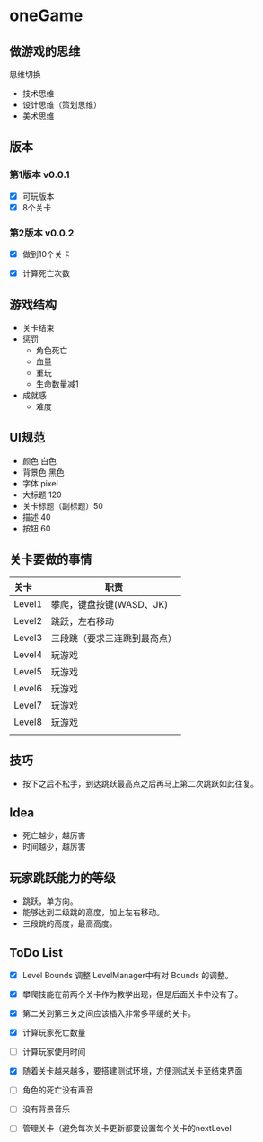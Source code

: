 # oneGame

## 做游戏的思维

思维切换

* 技术思维
* 设计思维（策划思维）
* 美术思维



## 版本

### 第1版本 v0.0.1

- [x] 可玩版本
- [x] 8个关卡

### 第2版本 v0.0.2

- [x] 做到10个关卡
- [x] 计算死亡次数



## 游戏结构

* 关卡结束
* 惩罚
  * 角色死亡
  * 血量
  * 重玩
  * 生命数量减1
* 成就感
  * 难度



## UI规范

* 颜色 白色
* 背景色 黑色
* 字体 pixel
* 大标题 120
* 关卡标题（副标题）50
* 描述 40
* 按钮 60



## 关卡要做的事情

| 关卡   | 职责                         |
| :----- | ---------------------------- |
| Level1 | 攀爬，键盘按键(WASD、JK)     |
| Level2 | 跳跃，左右移动               |
| Level3 | 三段跳（要求三连跳到最高点） |
| Level4 | 玩游戏                       |
| Level5 | 玩游戏                       |
| Level6 | 玩游戏                       |
| Level7 | 玩游戏                       |
| Level8 | 玩游戏                       |
|        |                              |



## 技巧

* 按下之后不松手，到达跳跃最高点之后再马上第二次跳跃如此往复。



## Idea

* 死亡越少，越厉害
* 时间越少，越厉害



## 玩家跳跃能力的等级

* 跳跃，单方向。
* 能够达到二级跳的高度，加上左右移动。
* 三段跳的高度，最高高度。



## ToDo List

- [x] Level Bounds 调整 LevelManager中有对 Bounds 的调整。

- [x] 攀爬技能在前两个关卡作为教学出现，但是后面关卡中没有了。

- [x] 第二关到第三关之间应该插入非常多平缓的关卡。

- [x] 计算玩家死亡数量

- [ ] 计算玩家使用时间

- [x] 随着关卡越来越多，要搭建测试环境，方便测试关卡至结束界面

- [ ] 角色的死亡没有声音

- [ ] 没有背景音乐

- [ ] 管理关卡（避免每次关卡更新都要设置每个关卡的nextLevel

  